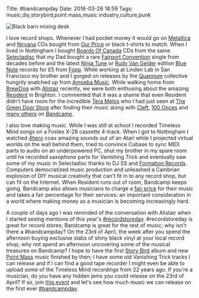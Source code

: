 Title: #bandcampday
Date: 2016-03-26 18:59
Tags: music,diy,storybird,point mass,music industry,culture,punk

![Black barn mixing desk](http://40.media.tumblr.com/13975963d22df530b39b4847fc074fbf/tumblr_nwb9p6k9OZ1uz3ez3o1_1280.jpg "Black barn mixing desk")

I love record shops. Whenever I had pocket money it would go on
[Metallica](https://metallica.com/) and
[Nirvana](http://www.nirvana.com/) CDs bought from [Our
Price](https://en.wikipedia.org/wiki/Our_Price) or black t-shirts to
match. When I lived in Nottingham I bought [Boards Of
Canada](http://www.boardsofcanada.com) CDs from the same
[Selectadisc](http://www.selectadisc.co.uk/) that my Dad bought a rare
[Fairport Convention](http://www.fairportconvention.com/) single from
decades before and the latest [Ninja Tune](http://ninjatune.net/) or
[Rudy Van Gelder](https://en.wikipedia.org/wiki/Rudy_Van_Gelder)
edition [Blue Note](http://www.bluenote.com/) records for £5 from
[Fopp](http://www.fopp.com/). While working at Linden Lab in San
Francisco my brother and I gorged on releases by the
[Quannum](https://en.wikipedia.org/wiki/Quannum_Projects) collective
hungrily snatched up from [Amoeba
Music](http://www.amoeba.com/). While walking home from
[BrewDog](https://www.brewdog.com/bars/uk/brighton) with
[Alistair](http://alistairriddoch.org/) recently, we were both
enthusing about the amazing [Resident](http://www.resident-music.com/)
in Brighton. I commented that it was a shame that even Resident didn't
have room for the incredible [Tera Melos](http://teramelos.net/) who I
had just seen at [The Green Door
Store](http://www.thegreendoorstore.co.uk/) after finding their music
along with [Cleft](http://www.cleftband.co.uk), [100
Onces](https://100onces.bandcamp.com/) and [many
others](https://bandcamp.com/pointmass) on
[Bandcamp](https://bandcamp.com/).

I also love making music. While I was still at school I recorded
Timeless Mind songs on a Fostex X-28 cassette 4-track. When I got to
Nottingham I watched [4hero](http://4hero.co.uk) coax amazing sounds
out of an Atari while I projected virtual worlds on the wall behind
them, tried to convince Cubase to sync MIDI parts to audio on an
underpowered PC, shut my brother in my spare room until he recorded
saxophone parts for Vanishing Trick and eventually saw some of my
music in Selectadisc thanks to DJ SS and [Formation
Records](http://formationrecordsuk.com/). Computers democratized music
production and unleashed a Cambrian explosion of DIY musical
creativity that can't fit in to any record shop, but can fit on the
Internet. When Resident runs out of room, Bandcamp keeps
going. Bandcamp also allows musicians to charge a [fair
price](http://www.informationisbeautiful.net/visualizations/how-much-do-music-artists-earn-online-2015-remix/)
for their music and takes a fair percentage for their services: an
important consideration in a world where making money as a musician is
becoming increasingly hard.

A couple of days ago I was reminded of the conversation with Alistair
when I started seeing mentions of this year's
[#recordstoreday](https://twitter.com/hashtag/recordstoreday?lang=en-gb). #recordstoreday
is great for record stores; Bandcamp is great for the rest of music;
why isn't there a #bandcampday? On the 23rd of April, the week after
you spend the afternoon buying exclusive slabs of shiny black vinyl at
your local record shop, why not spend an afternoon uncovering some of
the musical treasures on Bandcamp? I hope to have the first [Story
Bird](http://storybird.band/) album and new [Point
Mass](https://pointmass.bandcamp.com/) music finished by then; I have
some old Vanishing Trick tracks I can release and if I can find a good
tape recorder I might even be able to upload some of the Timeless Mind
recordings from 22 years ago. If you're a musician, do you have any
hidden jems you could release on the 23rd of April? If so, join [this
event](https://www.facebook.com/events/691558950987175/) and let's see
how much music we can release on the first ever
[#bandcampday](https://twitter.com/hashtag/bandcampday?lang=en-gb).
